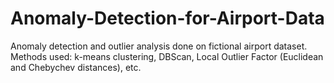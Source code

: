 # Anomaly-Detection-for-Airport-Data
Anomaly detection and outlier analysis done on fictional airport dataset. Methods used: k-means clustering, DBScan, Local Outlier Factor (Euclidean and Chebychev distances), etc.
